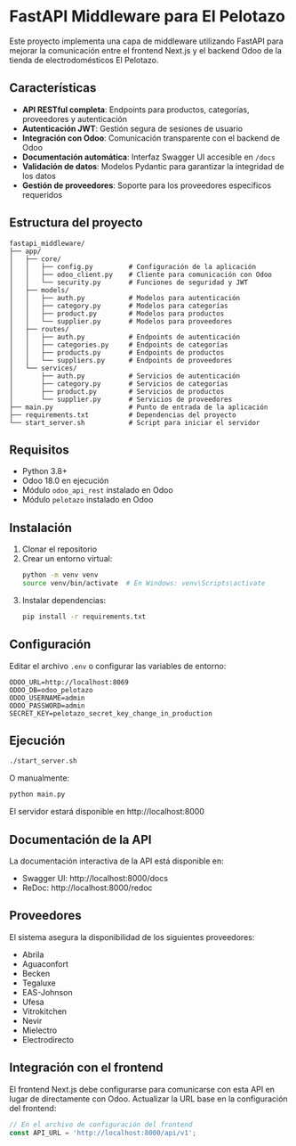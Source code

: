 # FastAPI Middleware para El Pelotazo

Este proyecto implementa una capa de middleware utilizando FastAPI para mejorar la comunicación entre el frontend Next.js y el backend Odoo de la tienda de electrodomésticos El Pelotazo.

## Características

- **API RESTful completa**: Endpoints para productos, categorías, proveedores y autenticación
- **Autenticación JWT**: Gestión segura de sesiones de usuario
- **Integración con Odoo**: Comunicación transparente con el backend de Odoo
- **Documentación automática**: Interfaz Swagger UI accesible en `/docs`
- **Validación de datos**: Modelos Pydantic para garantizar la integridad de los datos
- **Gestión de proveedores**: Soporte para los proveedores específicos requeridos

## Estructura del proyecto

```
fastapi_middleware/
├── app/
│   ├── core/
│   │   ├── config.py         # Configuración de la aplicación
│   │   ├── odoo_client.py    # Cliente para comunicación con Odoo
│   │   └── security.py       # Funciones de seguridad y JWT
│   ├── models/
│   │   ├── auth.py           # Modelos para autenticación
│   │   ├── category.py       # Modelos para categorías
│   │   ├── product.py        # Modelos para productos
│   │   └── supplier.py       # Modelos para proveedores
│   ├── routes/
│   │   ├── auth.py           # Endpoints de autenticación
│   │   ├── categories.py     # Endpoints de categorías
│   │   ├── products.py       # Endpoints de productos
│   │   └── suppliers.py      # Endpoints de proveedores
│   └── services/
│       ├── auth.py           # Servicios de autenticación
│       ├── category.py       # Servicios de categorías
│       ├── product.py        # Servicios de productos
│       └── supplier.py       # Servicios de proveedores
├── main.py                   # Punto de entrada de la aplicación
├── requirements.txt          # Dependencias del proyecto
└── start_server.sh           # Script para iniciar el servidor
```

## Requisitos

- Python 3.8+
- Odoo 18.0 en ejecución
- Módulo `odoo_api_rest` instalado en Odoo
- Módulo `pelotazo` instalado en Odoo

## Instalación

1. Clonar el repositorio
2. Crear un entorno virtual:
   ```bash
   python -m venv venv
   source venv/bin/activate  # En Windows: venv\Scripts\activate
   ```
3. Instalar dependencias:
   ```bash
   pip install -r requirements.txt
   ```

## Configuración

Editar el archivo `.env` o configurar las variables de entorno:

```
ODOO_URL=http://localhost:8069
ODOO_DB=odoo_pelotazo
ODOO_USERNAME=admin
ODOO_PASSWORD=admin
SECRET_KEY=pelotazo_secret_key_change_in_production
```

## Ejecución

```bash
./start_server.sh
```

O manualmente:

```bash
python main.py
```

El servidor estará disponible en http://localhost:8000

## Documentación de la API

La documentación interactiva de la API está disponible en:

- Swagger UI: http://localhost:8000/docs
- ReDoc: http://localhost:8000/redoc

## Proveedores

El sistema asegura la disponibilidad de los siguientes proveedores:

- Abrila
- Aguaconfort
- Becken
- Tegaluxe
- EAS-Johnson
- Ufesa
- Vitrokitchen
- Nevir
- Mielectro
- Electrodirecto

## Integración con el frontend

El frontend Next.js debe configurarse para comunicarse con esta API en lugar de directamente con Odoo. Actualizar la URL base en la configuración del frontend:

```typescript
// En el archivo de configuración del frontend
const API_URL = 'http://localhost:8000/api/v1';
```
